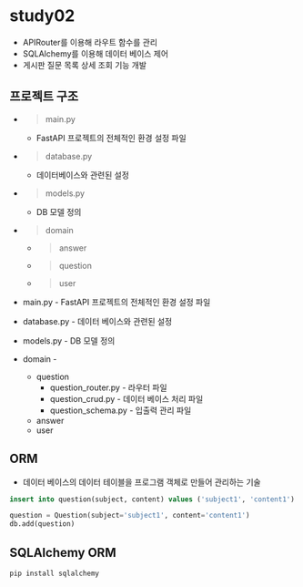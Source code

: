 # study02
- APIRouter를 이용해 라우트 함수를 관리
- SQLAlchemy를 이용해 데이터 베이스 제어
- 게시판 질문 목록 상세 조회 기능 개발

## 프로젝트 구조
- > main.py
    - FastAPI 프로젝트의 전체적인 환경 설정 파일
- > database.py
    - 데이터베이스와 관련된 설정
- > models.py
    - DB 모델 정의
- > domain
    - > answer
    - > question
    - > user

- main.py - FastAPI 프로젝트의 전체적인 환경 설정 파일
- database.py - 데이터 베이스와 관련된 설정
- models.py - DB 모델 정의
- domain - 
    - question
        - question_router.py - 라우터 파일
        - question_crud.py - 데이터 베이스 처리 파일
        - question_schema.py - 입출력 관리 파일
    - answer
    - user

## ORM
- 데이터 베이스의 데이터 테이블을 프로그램 객체로 만들어 관리하는 기술
```sql
insert into question(subject, content) values ('subject1', 'content1')
```
```python
question = Question(subject='subject1', content='content1')
db.add(question)
```

## SQLAlchemy ORM
`pip install sqlalchemy`